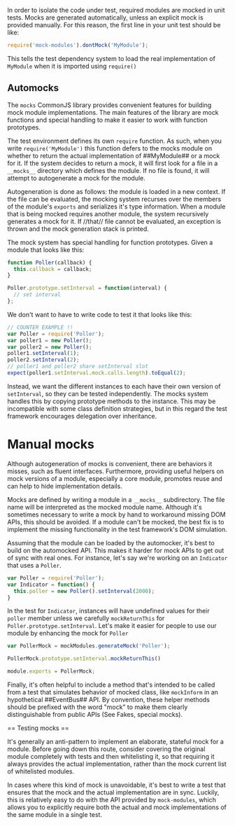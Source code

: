 In order to isolate the code under test, required modules are mocked in unit tests. Mocks are generated automatically, unless an explicit mock is provided manually. For this reason, the first line in your unit test should be like:

```javascript
require('mock-modules').dontMock('MyModule');
```

This tells the test dependency system to load the real implementation of `MyModule` when it is imported using `require()`

Automocks
---------

The `mocks` CommonJS library provides convenient features for building mock module implementations. The main features of the library are mock functions and special handling to make it easier to work with function prototypes.

The test environment defines its own `require` function. As such, when you write `require('MyModule')` this function defers to the mocks module on whether to return the actual implementation of ##MyModule## or a mock for it. If the system decides to return a mock, it will first look for a file in a `__mocks__` directory which defines the module. If no file is found, it will attempt to autogenerate a mock for the module.

Autogeneration is done as follows: the module is loaded in a new context. If the file can be evaluated, the mocking system recurses over the members of the module's `exports` and serializes it's type information. When a module that is being mocked requires another module, the system recursively generates a mock for it. If //that// file cannot be evaluated, an exception is thrown and the mock generation stack is printed.

The mock system has special handling for function prototypes. Given a module that looks like this:

```javascript
function Poller(callback) {
  this.callback = callback;
}

Poller.prototype.setInterval = function(interval) {
  // set interval
};
```

We don't want to have to write code to test it that looks like this:

```javascript
// COUNTER EXAMPLE !!
var Poller = require('Poller');
var poller1 = new Poller();
var poller2 = new Poller();
poller1.setInterval(1);
poller2.setInterval(2);
// poller1 and poller2 share setInterval slot
expect(poller1.setInterval.mock.calls.length).toEqual(2);
```

Instead, we want the different instances to each have their own version of `setInterval`, so they can be tested independently. The mocks system handles this by copying prototype methods to the instance. This may be incompatible with some class definition strategies, but in this regard the test framework encourages delegation over inheritance.


Manual mocks
============

Although autogeneration of mocks is convenient, there are behaviors it misses, such as fluent interfaces. Furthermore, providing useful helpers on mock versions of a module, especially a core module, promotes reuse and can help to hide implementation details.

Mocks are defined by writing a module in a `__mocks__` subdirectory. The file name will be interpreted as the mocked module name. Although it's sometimes necessary to write a mock by hand to workaround missing DOM APIs, this should be avoided. If a module can't be mocked, the best fix is to implement the missing functionality in the test framework's DOM simulation.

Assuming that the module can be loaded by the automocker, it's best to build on the automocked API. This makes it harder for mock APIs to get out of sync with real ones. For instance, let's say we're working on an `Indicator` that uses a `Poller`.

```javascript
var Poller = require('Poller');
var Indicator = function() {
  this.poller = new Poller().setInterval(2000);
}
```

In the test for `Indicator`, instances will have undefined values for their `poller` member unless we carefully `mockReturnThis` for `Poller.prototype.setInterval`. Let's make it easier for people to use our module by enhancing the mock for `Poller`

```javascript
var PollerMock = mockModules.generateMock('Poller');

PollerMock.prototype.setInterval.mockReturnThis()

module.exports = PollerMock;
```

Finally, it's often helpful to include a method that's intended to be called from a test that simulates behavior of mocked class, like `mockInform` in an hypothetical ##EventBus## API. By convention, these helper methods should be prefixed with the word "mock" to make them clearly distinguishable from public APIs (See Fakes, special mocks).

== Testing mocks ==

It's generally an anti-pattern to implement an elaborate, stateful mock for a module. Before going down this route, consider covering the original module completely with tests and then whitelisting it, so that requiring it always provides the actual implementation, rather than the mock current list of whitelisted modules. 

In cases where this kind of mock is unavoidable, it's best to write a test that ensures that the mock and the actual implementation are in sync. Luckily, this is relatively easy to do with the API provided by `mock-modules`, which allows you to explicitly require both the actual and mock implementations of the same module in a single test.

